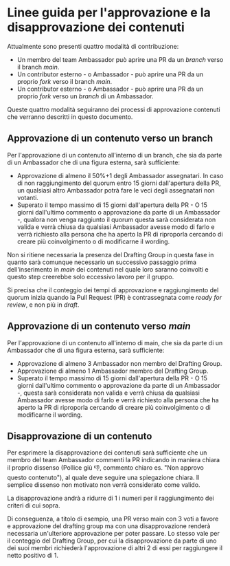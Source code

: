 # Linee guida per l'approvazione e la disapprovazione dei contenuti

Attualmente sono presenti quattro modalità di contribuzione:

- Un membro del team Ambassador può aprire una PR da un _branch_ verso il branch _main_.
- Un contributor esterno - o Ambassador - può aprire una PR da un proprio _fork_ verso il branch _main_.
- Un contributor esterno - o Ambassador - può aprire una PR da un proprio _fork_ verso un _branch_ di un Ambassador.

Queste quattro modalità seguiranno dei processi di approvazione contenuti che verranno descritti in questo documento.

## Approvazione di un contenuto verso un branch

Per l'approvazione di un contenuto all'interno di un branch, che sia da parte di un Ambassador che di una figura esterna, sarà sufficiente:

- Approvazione di almeno il 50%+1 degli Ambassador assegnatari. In caso di non raggiungimento del quorum entro 15 giorni dall'apertura della PR, un qualsiasi altro Ambassador potrà fare le veci degli assegnatari non votanti.
- Superato il tempo massimo di 15 giorni dall'apertura della PR - O 15 giorni dall'ultimo commento o approvazione da parte di un Ambassador -, qualora non venga raggiunto il quorum questa sarà considerata non valida e verrà chiusa da qualsiasi Ambassador avesse modo di farlo e verrà richiesto alla persona che ha aperto la PR di riproporla cercando di creare più coinvolgimento o di modificarne il wording.

Non si ritiene necessaria la presenza del Drafting Group in questa fase in quanto sarà comunque necessario un successivo passaggio prima dell'inserimento in _main_ dei contenuti nel quale loro saranno coinvolti e questo step creerebbe solo eccessivo lavoro per il gruppo.

Si precisa che il conteggio dei tempi di approvazione e raggiungimento del quorum inizia quando la Pull Request (PR) è contrassegnata come _ready for review_, e non più in _draft_.

## Approvazione di un contenuto verso _main_

Per l'approvazione di un contenuto all'interno di main, che sia da parte di un Ambassador che di una figura esterna, sarà sufficiente:

- Approvazione di almeno 3 Ambassador non membro del Drafting Group.
- Approvazione di almeno 1 Ambassador membro del Drafting Group.
- Superato il tempo massimo di 15 giorni dall'apertura della PR - O 15 giorni dall'ultimo commento o approvazione da parte di un Ambassador -, questa sarà considerata non valida e verrà chiusa da qualsiasi Ambassador avesse modo di farlo e verrà richiesto alla persona che ha aperto la PR di riproporla cercando di creare più coinvolgimento o di modificarne il wording.

## Disapprovazione di un contenuto

Per esprimere la disapprovazione dei contenuti sarà sufficiente che un membro del team Ambassador commenti la PR indicando in maniera chiara il proprio dissenso (Pollice giù 👎, commento chiaro es. "Non approvo questo contenuto"), al quale deve seguire una spiegazione chiara. Il semplice dissenso non motivato non verrà considerato come valido.

La disapprovazione andrà a ridurre di 1 i numeri per il raggiungimento dei criteri di cui sopra.

Di conseguenza, a titolo di esempio, una PR verso main con 3 voti a favore e approvazione del drafting group ma con una disapprovazione renderà necessaria un'ulteriore approvazione per poter passare.
Lo stesso vale per il conteggio del Drafting Group, per cui la disapprovazione da parte di uno dei suoi membri richiederà l'approvazione di altri 2 di essi per raggiungere il netto positivo di 1.

